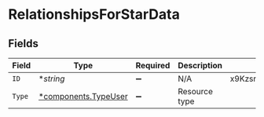 # RelationshipsForStarData


## Fields

| Field                                                       | Type                                                        | Required                                                    | Description                                                 | Example                                                     |
| ----------------------------------------------------------- | ----------------------------------------------------------- | ----------------------------------------------------------- | ----------------------------------------------------------- | ----------------------------------------------------------- |
| `ID`                                                        | **string*                                                   | :heavy_minus_sign:                                          | N/A                                                         | x9KzsrACXZv8tPwlEDsKb6                                      |
| `Type`                                                      | [*components.TypeUser](../../models/components/typeuser.md) | :heavy_minus_sign:                                          | Resource type                                               |                                                             |